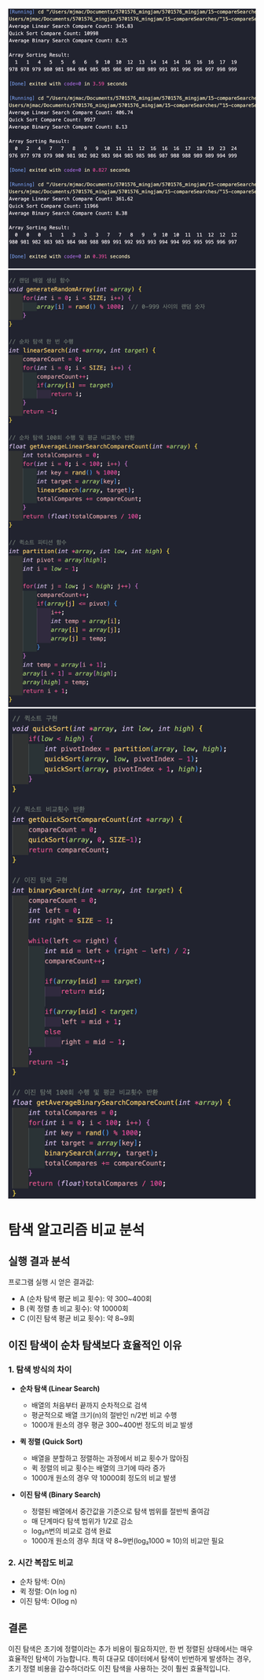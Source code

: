
![image](./image1.png)
![image](./image2.png)
![image](./image3.png)

# 탐색 알고리즘 비교 분석

## 실행 결과 분석
프로그램 실행 시 얻은 결과값:
- A (순차 탐색 평균 비교 횟수): 약 300~400회
- B (퀵 정렬 총 비교 횟수): 약 10000회
- C (이진 탐색 평균 비교 횟수): 약 8~9회

## 이진 탐색이 순차 탐색보다 효율적인 이유

### 1. 탐색 방식의 차이
- **순차 탐색 (Linear Search)**
  - 배열의 처음부터 끝까지 순차적으로 검색
  - 평균적으로 배열 크기(n)의 절반인 n/2번 비교 수행
  - 1000개 원소의 경우 평균 300~400번 정도의 비교 발생

- **퀵 정렬 (Quick Sort)**
  - 배열을 분할하고 정렬하는 과정에서 비교 횟수가 많아짐
  - 퀵 정렬의 비교 횟수는 배열의 크기에 따라 증가
  - 1000개 원소의 경우 약 10000회 정도의 비교 발생

- **이진 탐색 (Binary Search)**
  - 정렬된 배열에서 중간값을 기준으로 탐색 범위를 절반씩 줄여감
  - 매 단계마다 탐색 범위가 1/2로 감소
  - log₂n번의 비교로 검색 완료
  - 1000개 원소의 경우 최대 약 8~9번(log₂1000 ≈ 10)의 비교만 필요

### 2. 시간 복잡도 비교
- 순차 탐색: O(n)
- 퀵 정렬: O(n log n)
- 이진 탐색: O(log n)



## 결론
이진 탐색은 초기에 정렬이라는 추가 비용이 필요하지만, 한 번 정렬된 상태에서는 매우 효율적인 탐색이 가능합니다. 특히 대규모 데이터에서 탐색이 빈번하게 발생하는 경우, 초기 정렬 비용을 감수하더라도 이진 탐색을 사용하는 것이 훨씬 효율적입니다. 